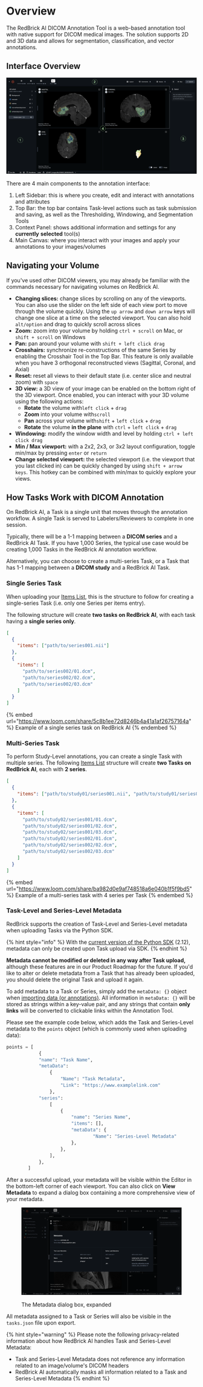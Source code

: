 # Overview

The RedBrick AI DICOM Annotation Tool is a web-based annotation tool with native support for DICOM medical images. The solution supports 2D and 3D data and allows for segmentation, classification, and vector annotations.&#x20;

## Interface Overview

![](<../.gitbook/assets/Group 28384.png>)

There are 4 main components to the annotation interface:

1. Left Sidebar: this is where you create, edit and interact with annotations and attributes
2. Top Bar: the top bar contains Task-level actions such as task submission and saving, as well as the Thresholding, Windowing, and Segmentation Tools
3. Context Panel: shows additional information and settings for any **currently** **selected** tool(s)
4. Main Canvas: where you interact with your images and apply your annotations to your images/volumes

## Navigating your Volume

If you've used other DICOM viewers, you may already be familiar with the commands necessary for navigating volumes on RedBrick AI.

* **Changing slices:** change slices by scrolling on any of the viewports. You can also use the slider on the left side of each view port to move through the volume quickly. Using the `up arrow`  and `down arrow`  keys will change one slice at a time on the selected viewport. You can also hold `alt/option` and drag to quickly scroll across slices
* **Zoom:** zoom into your volume by holding `ctrl + scroll` on Mac, or `shift + scroll` on Windows
* **Pan:** pan around your volume with `shift + left click drag`
* **Crosshairs:** synchronize re-constructions of the same Series by enabling the Crosshair Tool in the Top Bar. This feature is only available when you have 3 orthogonal reconstructed views (Sagittal, Coronal, and Axial)
* **Reset:** reset all views to their default state (i.e. center slice and neutral zoom) with `space`
* **3D view:** a 3D view of your image can be enabled on the bottom right of the 3D viewport. Once enabled, you can interact with your 3D volume using the following actions:
  * **Rotate** the volume with`left click` + `drag`
  * **Zoom** into your volume with`scroll`
  * **Pan** across your volume with`shift` + `left click` + `drag`
  * **Rotate** the volume **in the plane** with `ctrl` + `left click` + `drag`
* **Windowing:** modify the window width and level by holding `ctrl + left click drag`
* **Min / Max viewport:**  with a 2x2, 2x3, or 3x2 layout configuration, toggle min/max by pressing `enter` or `return`
* **Change selected viewport:** the selected viewport (i.e. the viewport that you last clicked in) can be quickly changed by using `shift + arrow keys`. This hotkey can be combined with min/max to quickly explore your views.

## How Tasks Work with DICOM Annotation

On RedBrick AI, a Task is a single unit that moves through the annotation workflow. A single Task is served to Labelers/Reviewers to complete in one session.&#x20;

Typically, there will be a 1-1 mapping between a **DICOM series** and a RedBrick AI Task. If you have 1,000 Series, the typical use case would be creating 1,000 Tasks in the RedBrick AI annotation workflow.&#x20;

Alternatively, you can choose to create a multi-series Task, or a Task that has 1-1 mapping between a **DICOM study** and a RedBrick AI Task.&#x20;

### Single Series Task

When uploading your [Items List](../importing-data/import-cloud-data/creating-an-items-list.md), this is the structure to follow for creating a single-series Task (i.e. only one Series per items entry).&#x20;

The following structure will create **two tasks on RedBrick AI**, with each task having a **single series only**.&#x20;

```json
[
  {
    "items": ["path/to/series001.nii"]
  },
  {
    "items": [
      "path/to/series002/01.dcm",
      "path/to/series002/02.dcm",
      "path/to/series002/03.dcm"
    ]
  }
]
```

{% embed url="https://www.loom.com/share/5c8b1ee72d8246b4a41a1af26757164a" %}
Example of a single series task on RedBrick AI
{% endembed %}

### Multi-Series Task

To perform Study-Level annotations, you can create a single Task with multiple series. The following [Items List](../importing-data/import-cloud-data/creating-an-items-list.md#items-list-format) structure will create **two Tasks on RedBrick AI**, each with **2 series**.&#x20;

```json
[
  {
    "items": ["path/to/study01/series001.nii", "path/to/study01/series002.nii"]
  },
  {
    "items": [
      "path/to/study02/series001/01.dcm",
      "path/to/study02/series001/02.dcm",
      "path/to/study02/series001/03.dcm",
      "path/to/study02/series002/01.dcm",
      "path/to/study02/series002/02.dcm",
      "path/to/study02/series002/03.dcm"
    ]
  }
]
```

{% embed url="https://www.loom.com/share/ba982d0e9af748518a6e040b1f5f9bd5" %}
Example of a multi-series task with 4 series per Task
{% endembed %}

### Task-Level and Series-Level Metadata

RedBrick supports the creation of Task-Level and Series-Level metadata when uploading Tasks via the Python SDK.

{% hint style="info" %}
With the [current version of the Python SDK](https://pypi.org/project/redbrick-sdk/#history) (2.12), metadata can only be created upon Task upload via SDK.&#x20;
{% endhint %}

**Metadata cannot be modified or deleted in any way after Task upload,** although these features are in our Product Roadmap for the future. If you'd like to alter or delete metadata from a Task that has already been uploaded, you should delete the original Task and upload it again.

To add metadata to a Task or Series, simply add the `metaData: {}` object when [importing data (or annotations)](https://docs.redbrickai.com/python-sdk/sdk-overview/importing-data-and-annotations). All information in `metaData: {}` will be stored as strings within a key-value pair, and any strings that contain **only links** will be converted to clickable links within the Annotation Tool.

Please see the example code below, which adds the Task and Series-Level metadata to the `points` object (which is commonly used when uploading data):

```python
points = [
            {
            "name": "Task Name",
            "metaData": 
                {
                    "Name": "Task Metadata",
                    "Link": "https://www.examplelink.com"
                },
            "series": 
                [
                    {
                        "name": "Series Name",
                        "items": [],
                        "metaData": {
                                "Name": "Series-Level Metadata"
                        },
                    },
                ],
            },
        ]
```

After a successful upload, your metadata will be visible within the Editor in the bottom-left corner of each viewport. You can also click on **View Metadata** to expand a dialog box containing a more comprehensive view of your metadata.

<figure><img src="../.gitbook/assets/Screenshot 2023-06-05 at 11.38.54 AM.png" alt=""><figcaption><p>The Metadata dialog box, expanded</p></figcaption></figure>

All metadata assigned to a Task or Series will also be visible in the `tasks.json` file upon export.

{% hint style="warning" %}
Please note the following privacy-related information about how RedBrick AI handles Task and Series-Level Metadata:

* Task and Series-Level Metadata does not reference any information related to an image/volume's DICOM headers
* RedBrick AI automatically masks all information related to a Task and Series-Level Metadata&#x20;
{% endhint %}
